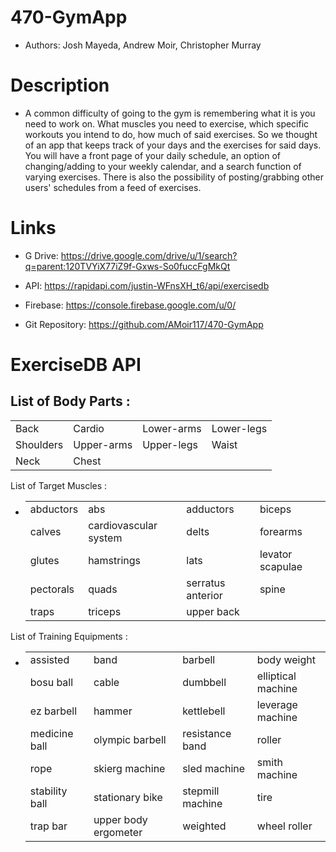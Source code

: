 # 470-GymApp

-   Authors: Josh Mayeda, Andrew Moir, Christopher Murray

# Description

-   A common difficulty of going to the gym is remembering what it is you need to work on. What muscles you need to exercise, which specific workouts you intend to do, how much of said exercises. So we thought of an app that keeps track of your days and the exercises for said days. You will have a front page of your daily schedule, an option of changing/adding to your weekly calendar, and a search function of varying exercises. There is also the possibility of posting/grabbing other users' schedules from a feed of exercises.

# Links

-   G Drive: https://drive.google.com/drive/u/1/search?q=parent:120TVYiX77iZ9f-Gxws-So0fuccFgMkQt

-   API: https://rapidapi.com/justin-WFnsXH_t6/api/exercisedb

-   Firebase: https://console.firebase.google.com/u/0/

-   Git Repository: https://github.com/AMoir117/470-GymApp

# ExerciseDB API

## List of Body Parts :

|           |            |            |            |
| --------- | ---------- | ---------- | ---------- |
| Back      | Cardio     | Lower-arms | Lower-legs |
| Shoulders | Upper-arms | Upper-legs | Waist      |
| Neck      | Chest      |

List of Target Muscles :

-   |           |                       |                   |                  |
    | --------- | --------------------- | ----------------- | ---------------- |
    | abductors | abs                   | adductors         | biceps           |
    | calves    | cardiovascular system | delts             | forearms         |
    | glutes    | hamstrings            | lats              | levator scapulae |
    | pectorals | quads                 | serratus anterior | spine            |
    | traps     | triceps               | upper back        |

List of Training Equipments :

-   |                |                      |                  |                    |
    | -------------- | -------------------- | ---------------- | ------------------ |
    | assisted       | band                 | barbell          | body weight        |
    | bosu ball      | cable                | dumbbell         | elliptical machine |
    | ez barbell     | hammer               | kettlebell       | leverage machine   |
    | medicine ball  | olympic barbell      | resistance band  | roller             |
    | rope           | skierg machine       | sled machine     | smith machine      |
    | stability ball | stationary bike      | stepmill machine | tire               |
    | trap bar       | upper body ergometer | weighted         | wheel roller       |
